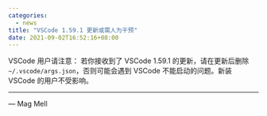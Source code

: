 ```yaml
---
categories:
  - news
title: "VSCode 1.59.1 更新或需人为干预"
date: 2021-09-02T16:52:16+08:00
---
```


VSCode 用户请注意：
若你接收到了 VSCode 1.59.1 的更新，请在更新后删除 `~/.vscode/args.json`，否则可能会遇到 VSCode 不能启动的问题。新装 VSCode 的用户不受影响。

---

— Mag Mell
